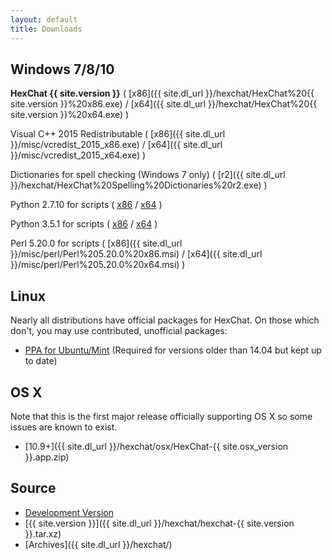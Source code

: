 ```yaml
---
layout: default
title: Downloads
---
```


## Windows 7/8/10
**HexChat {{ site.version }}** ( [x86]({{ site.dl_url }}/hexchat/HexChat%20{{ site.version }}%20x86.exe) / [x64]({{ site.dl_url }}/hexchat/HexChat%20{{ site.version }}%20x64.exe) )

Visual C++ 2015 Redistributable ( [x86]({{ site.dl_url }}/misc/vcredist_2015_x86.exe) / [x64]({{ site.dl_url }}/misc/vcredist_2015_x64.exe) )

Dictionaries for spell checking (Windows 7 only) ( [r2]({{ site.dl_url }}/hexchat/HexChat%20Spelling%20Dictionaries%20r2.exe) )

Python 2.7.10 for scripts ( [x86](https://www.python.org/ftp/python/2.7.10/python-2.7.10.msi) /
[x64](https://www.python.org/ftp/python/2.7.10/python-2.7.10.amd64.msi) )

Python 3.5.1 for scripts ( [x86](https://www.python.org/ftp/python/3.5.1/python-3.5.1.msi) /
[x64](https://www.python.org/ftp/python/3.5.1/python-3.5.1.amd64.msi) )

Perl 5.20.0 for scripts ( [x86]({{ site.dl_url }}/misc/perl/Perl%205.20.0%20x86.msi) / [x64]({{ site.dl_url }}/misc/perl/Perl%205.20.0%20x64.msi) )

## Linux
Nearly all distributions have official packages for HexChat. On those which don't, you may use contributed, unofficial packages:

- [PPA for Ubuntu/Mint](https://launchpad.net/~gwendal-lebihan-dev/+archive/hexchat-stable) (Required for versions older than 14.04 but kept up to date)

## OS X
Note that this is the first major release officially supporting OS X so some issues are known to exist.

- [10.9+]({{ site.dl_url }}/hexchat/osx/HexChat-{{ site.osx_version }}.app.zip)

## Source
- [Development Version](https://github.com/hexchat/hexchat/archive/master.tar.gz)
- [{{ site.version }}]({{ site.dl_url }}/hexchat/hexchat-{{ site.version }}.tar.xz)
- [Archives]({{ site.dl_url }}/hexchat/)

